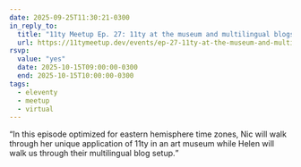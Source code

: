 ```yaml
---
date: 2025-09-25T11:30:21-0300
in_reply_to:
  title: "11ty Meetup Ep. 27: 11ty at the museum and multilingual blogs"
  url: https://11tymeetup.dev/events/ep-27-11ty-at-the-museum-and-multilingual-blogs/
rsvp:
  value: "yes"
  date: 2025-10-15T09:00:00-0300
  end: 2025-10-15T10:00:00-0300
tags:
  - eleventy
  - meetup
  - virtual
---
```


<q>In this episode optimized for eastern hemisphere time zones, Nic will walk through her unique application of 11ty in an art museum while Helen will walk us through their multilingual blog setup.</q>
